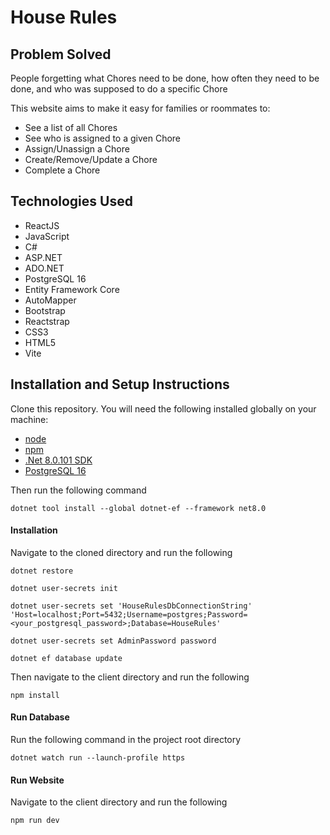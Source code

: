 # House Rules
## Problem Solved
People forgetting what Chores need to be done, how often they need to be done, and who was supposed to do a specific Chore

This website aims to make it easy for families or roommates to:
- See a list of all Chores
- See who is assigned to a given Chore
- Assign/Unassign a Chore
- Create/Remove/Update a Chore
- Complete a Chore

## Technologies Used
- ReactJS
- JavaScript
- C#
- ASP.NET
- ADO.NET
- PostgreSQL 16
- Entity Framework Core
- AutoMapper
- Bootstrap
- Reactstrap
- CSS3
- HTML5
- Vite

## Installation and Setup Instructions
Clone this repository. You will need the following installed globally on your machine:
- [node](https://github.com/nodejs/node)
- [npm](https://github.com/npm/cli)
- [.Net 8.0.101 SDK](https://dotnet.microsoft.com/en-us/download/dotnet/8.0)
- [PostgreSQL 16](https://www.enterprisedb.com/downloads/postgres-postgresql-downloads)

Then run the following command
```
dotnet tool install --global dotnet-ef --framework net8.0
```
#### Installation
Navigate to the cloned directory and run the following
```
dotnet restore
```
```
dotnet user-secrets init
```
```
dotnet user-secrets set 'HouseRulesDbConnectionString' 'Host=localhost;Port=5432;Username=postgres;Password=<your_postgresql_password>;Database=HouseRules'
```
```
dotnet user-secrets set AdminPassword password
```
```
dotnet ef database update
```
Then navigate to the client directory and run the following
```
npm install
```
#### Run Database
Run the following command in the project root directory
```
dotnet watch run --launch-profile https
```
#### Run Website
Navigate to the client directory and run the following
```
npm run dev
```
